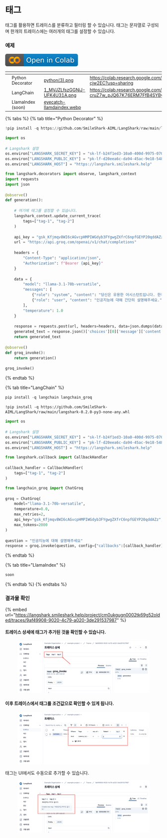 # 태그

태그를 활용하면 트레이스를 분류하고 필터링 할 수 있습니다. 태그는 문자열로 구성되며 한개의 트레이스에는 여러개의 태그를 설정할 수 있습니다.

### 예제

![](../.gitbook/assets/colab-badge.svg)

<table data-view="cards"><thead><tr><th></th><th></th><th></th><th data-hidden data-card-cover data-type="files"></th><th data-hidden data-card-target data-type="content-ref"></th></tr></thead><tbody><tr><td></td><td>Python Decorator</td><td></td><td><a href="../.gitbook/assets/python(3).png">python(3).png</a></td><td><a href="https://colab.research.google.com/drive/1ai1m3cmobLDqsb6hxGIaiMLNW-cjw2EC?usp=sharing">https://colab.research.google.com/drive/1ai1m3cmobLDqsb6hxGIaiMLNW-cjw2EC?usp=sharing</a></td></tr><tr><td></td><td>LangChain</td><td></td><td><a href="../.gitbook/assets/1_MVJZLfszGGNiJ-UFK4U31A.png">1_MVJZLfszGGNiJ-UFK4U31A.png</a></td><td><a href="https://colab.research.google.com/drive/1QzpH-cruZ7w_pJQ67K76ERM7FfB4SYBy?usp=sharing">https://colab.research.google.com/drive/1QzpH-cruZ7w_pJQ67K76ERM7FfB4SYBy?usp=sharing</a></td></tr><tr><td></td><td>LlamaIndex (soon)</td><td></td><td><a href="../.gitbook/assets/eyecatch-llamdaindex.webp">eyecatch-llamdaindex.webp</a></td><td></td></tr></tbody></table>

{% tabs %}
{% tab title="Python Decorator" %}
```python
!pip install -q https://github.com/SmileShark-AIML/LangShark/raw/main/langshark-0.2.0-py3-none-any.whl
```

```python
import os

# Langshark 설정
os.environ["LANGSHARK_SECRET_KEY"] = "sk-lf-b24f1ed3-10a0-400d-9975-07047d16a028"
os.environ["LANGSHARK_PUBLIC_KEY"] = "pk-lf-d20eea6c-da94-45ac-9e18-548dee6f47ae"
os.environ["LANGSHARK_HOST"] = "https://langshark.smileshark.help"
```

```python
from langshark.decorators import observe, langshark_context
import requests
import json

@observe()
def generation():

    # 여기에 태그를 설정할 수 있습니다.
    langshark_context.update_current_trace(
        tags=["tag-1", "tag-2"]
    )

    api_key = "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"
    url = "https://api.groq.com/openai/v1/chat/completions"

    headers = {
        "Content-Type": "application/json",
        "Authorization": f"Bearer {api_key}"
    }

    data = {
        "model": "llama-3.1-70b-versatile",
        "messages": [
            {"role": "system", "content": "당신은 유용한 어시스턴트입니다. 한국어로 대답하세요."},
            {"role": "user", "content": "인공지능에 대해 간단히 설명해주세요."}
        ],
        "temperature": 1.0
    }

    response = requests.post(url, headers=headers, data=json.dumps(data))
    generated_text = response.json()['choices'][0]['message']['content']
    return generated_text

@observe()
def groq_invoke():
    return generation()

groq_invoke()
```
{% endtab %}

{% tab title="LangChain" %}
```python
pip install -q langchain langchain_groq
```

```
!pip install -q https://github.com/SmileShark-AIML/LangShark/raw/main/langshark-0.2.0-py3-none-any.whl
```

```python
import os

# Langshark 설정
os.environ["LANGSHARK_SECRET_KEY"] = "sk-lf-b24f1ed3-10a0-400d-9975-07047d16a028"
os.environ["LANGSHARK_PUBLIC_KEY"] = "pk-lf-d20eea6c-da94-45ac-9e18-548dee6f47ae"
os.environ["LANGSHARK_HOST"] = "https://langshark.smileshark.help"
```

```python
from langshark.callback import CallbackHandler

callback_handler = CallbackHandler(
    tags=["tag-1", "tag-2"]
)
```

```python
from langchain_groq import ChatGroq

groq = ChatGroq(
    model="llama-3.1-70b-versatile",
    temperature=0.0,
    max_retries=2,
    api_key="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",
    max_tokens=2000
)

question = "인공지능에 대해 설명해주세요"
response = groq.invoke(question, config={"callbacks":[callback_handler]}).content
```
{% endtab %}

{% tab title="LlamaIndex" %}
```ruby
soon
```
{% endtab %}
{% endtabs %}

### 결과물 확인

{% embed url="https://langshark.smileshark.help/project/cm0ukgugn0002tk69g52olded/traces/9af49908-9020-4c79-a020-3de291537987" %}

#### 트레이스 상세에 태그가 추가된 것을 확인할 수 있습니다.

<figure><img src="../.gitbook/assets/image (17).png" alt=""><figcaption></figcaption></figure>

#### 이후 트레이스에서 태그를 조건값으로 확인할 수 있게 됩니다.

<figure><img src="../.gitbook/assets/image (18).png" alt=""><figcaption></figcaption></figure>

태그는 UI에서도 수동으로 추가할 수 있습니다.

<figure><img src="../.gitbook/assets/image (19).png" alt=""><figcaption></figcaption></figure>
